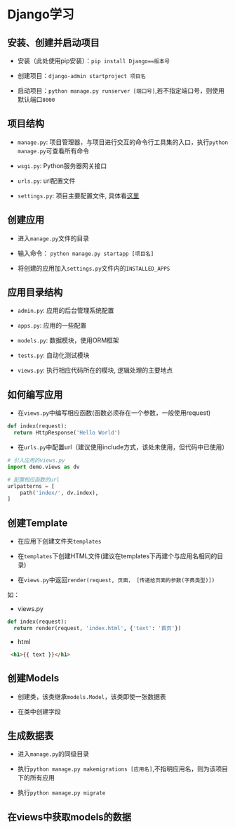 # Django学习

## 安装、创建并启动项目

- 安装（此处使用pip安装）：`pip install Django==版本号`

- 创建项目：`django-admin startproject 项目名`

- 启动项目：`python manage.py runserver [端口号]`,若不指定端口号，则使用默认端口`8000`

## 项目结构

- `manage.py`: 项目管理器，与项目进行交互的命令行工具集的入口，执行`python manage.py`可查看所有命令

- `wsgi.py`: Python服务器网关接口

- `urls.py`: url配置文件

- `settings.py`: 项目主要配置文件, 具体看[这里](./DjangoStudy/settings.py)

## 创建应用

- 进入`manage.py`文件的目录

- 输入命令： `python manage.py startapp [项目名]`

- 将创建的应用加入`settings.py`文件内的`INSTALLED_APPS`

## 应用目录结构

- `admin.py`: 应用的后台管理系统配置

- `apps.py`: 应用的一些配置

- `models.py`: 数据模块，使用ORM框架

- `tests.py`: 自动化测试模块

- `views.py`: 执行相应代码所在的模块, 逻辑处理的主要地点

## 如何编写应用

- 在`views.py`中编写相应函数(函数必须存在一个参数，一般使用request)

```python
def index(request):
  return HttpResponse('Hello World')
```

- 在`urls.py`中配置url（建议使用include方式，该处未使用，但代码中已使用）

```python
# 引入应用的views.py
import demo.views as dv

# 配置相应函数的url
urlpatterns = [
    path('index/', dv.index),
]
```

## 创建Template

- 在应用下创建文件夹`templates`

- 在`templates`下创建HTML文件(建议在templates下再建个与应用名相同的目录)

- 在`views.py`中返回`render(request, 页面， [传递给页面的参数(字典类型)])`

如：

  - views.py

  ```python
  def index(request):
    return render(request, 'index.html', {'text': '首页'})
  ```

  - html

  ```html
   <h1>{{ text }}</h1>
  ```

## 创建Models

- 创建类，该类继承`models.Model`，该类即使一张数据表

- 在类中创建字段

## 生成数据表

- 进入`manage.py`的同级目录

- 执行`python manage.py makemigrations [应用名]`,不指明应用名，则为该项目下的所有应用

- 执行`python manage.py migrate`

## 在views中获取models的数据


